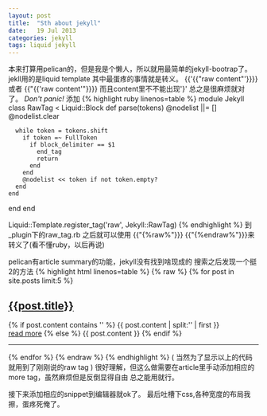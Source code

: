 ```yaml
---
layout: post
title:  "Sth about jekyll"
date:   19 Jul 2013
categories: jekyll
tags: liquid jekyll
---
```


本来打算用pelican的，但是我是个懒人，所以就用最简单的jekyll-bootrap了。
jekll用的是liquid template
其中最蛋疼的事情就是转义。
{{'{{"raw content"'}}}} 或者 {{"{{'raw content'"}}}}
而且content里不不能出现'}'
总之是很麻烦就对了。
_Don't panic!_
添加
{% highlight ruby linenos=table %}
module Jekyll
  class RawTag < Liquid::Block
    def parse(tokens)
      @nodelist ||= []
      @nodelist.clear
      
      while token = tokens.shift
        if token =~ FullToken
          if block_delimiter == $1
            end_tag
            return
          end
        end
        @nodelist << token if not token.empty?
      end
    end
  end
end
 
Liquid::Template.register_tag('raw', Jekyll::RawTag)
{% endhighlight %}
到_plugin下的raw_tag.rb
之后就可以使用
{{"{%raw%"}}}
{{"{%endraw%"}}}来转义了(看不懂ruby，以后再说)
<!--more-->
pelican有article summary的功能，jekyll没有找到啥现成的
搜索之后发现一个挺2的方法
{% highlight html linenos=table %}
{% raw %}
{% for post in site.posts limit:5 %}
<h2><a class="post_title" href="{{post.url}}">{{post.title}}</a></h2>
<div class="post-content">
    {% if post.content contains '<!--more-->' %}
        {{ post.content | split:'<!--more-->' | first }}
        <br/>
        <a href='{{post.url}}'>read more</a>
    {% else %}
        {{ post.content }}
        {% endif %}
</div>
<hr />
{% endfor %} 
{% endraw %}
{% endhighlight %}
( 当然为了显示以上的代码就用到了刚刚说的raw tag )
很好理解，但这么做需要在article里手动添加相应的more tag，虽然麻烦但是反倒显得自由
总之能用就行。

接下来添加相应的snippet到编辑器就ok了。
最后吐槽下css,各种宽度的布局我擦，蛋疼死俺了。
